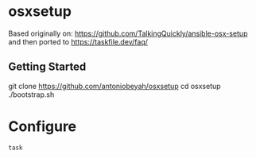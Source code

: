 # osxsetup

Based originally on: https://github.com/TalkingQuickly/ansible-osx-setup and then ported to https://taskfile.dev/faq/


## Getting Started

git clone https://github.com/antoniobeyah/osxsetup
cd osxsetup
./bootstrap.sh

# Configure

`task`

